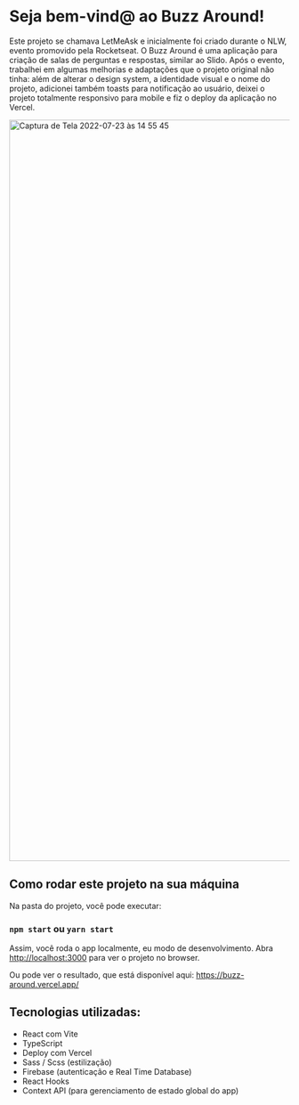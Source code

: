 # Seja bem-vind@ ao Buzz Around! 

Este projeto se chamava LetMeAsk e inicialmente foi criado durante o NLW, evento promovido pela Rocketseat. O Buzz Around é uma aplicação para criação de salas de perguntas e respostas, similar ao Slido. Após o evento, trabalhei em algumas melhorias e adaptações que o projeto original não tinha: além de alterar o design system, a identidade visual e o nome do projeto, adicionei também toasts para notificação ao usuário, deixei o projeto totalmente responsivo para mobile e fiz o deploy da aplicação no Vercel.

<img width="1332" alt="Captura de Tela 2022-07-23 às 14 55 45" src="https://user-images.githubusercontent.com/75288827/180617221-2af0b490-9e2a-4382-950e-4a078abf413b.png">

## Como rodar este projeto na sua máquina

Na pasta do projeto, você pode executar:

### `npm start` ou `yarn start`

Assim, você roda o app localmente, eu modo de desenvolvimento.
Abra [http://localhost:3000](http://localhost:3000) para ver o projeto no browser.

Ou pode ver o resultado, que está disponível aqui: https://buzz-around.vercel.app/

## Tecnologias utilizadas:
- React com Vite
- TypeScript
- Deploy com Vercel
- Sass / Scss (estilização)
- Firebase (autenticação e Real Time Database)
- React Hooks
- Context API (para gerenciamento de estado global do app)
